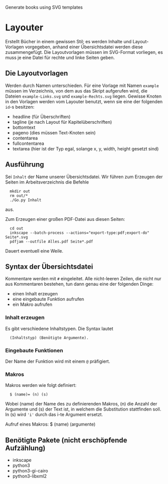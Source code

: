 Generate books using SVG templates

# Layouter

Erstellt Bücher in einem gewissen Stil; es werden Inhalte und Layout-Vorlagen vorgegeben, anhand einer Übersichtsdatei werden diese zusammengefügt.
Die Layoutvorlagen müssen im SVG-Format vorliegen, es muss je eine Datei für rechte und linke Seiten geben.

## Die Layoutvorlagen
Werden durch Namen unterschieden. Für eine Vorlage mit Namen `example` müssen im Verzeichnis, von dem aus das Skript aufgerufen wird, die Dateien `example-Links.svg` und `example-Rechts.svg` liegen. Gewisse Knoten in den Vorlagen werden vom Layouter benutzt, wenn sie eine der folgenden `id`-s besitzen:
  - headline (für Überschriften)
  - tagline (je nach Layout für Kapitelüberschriften)
  - bottomtext
  - pageno
(dies müssen Text-Knoten sein)
  - contentarea
  - fullcontentarea
  - textarea
(hier ist der Typ egal, solange x, y, width, height gesetzt sind)

## Ausführung

Sei `Inhalt` der Name unserer Übersichtsdatei. Wir führen zum Erzeugen der Seiten im Arbeitsverzeichnis die Befehle

      mkdir out
      rm out/*
      ./Go.py Inhalt
  
aus.

Zum Erzeugen einer großen PDF-Datei aus diesen Seiten:

      cd out
      inkscape --batch-process --actions="export-type:pdf;export-do" Seite*.svg
      pdfjam --outfile Alles.pdf Seite*.pdf
  
Dauert eventuell eine Weile.

## Syntax der Übersichtsdatei

Kommentare werden mit `#` eingeleitet. Alle nicht-leeren Zeilen, die nicht nur aus Kommentaren bestehen, tun dann genau eine der folgenden Dinge:
 - einen Inhalt erzeugen
 - eine eingebaute Funktion aufrufen
 - ein Makro aufrufen

### Inhalt erzeugen
Es gibt verschiedene Inhaltstypen. Die Syntax lautet

      (Inhaltstyp) (Benötigte Argumente).


### Eingebaute Funktionen
Der Name der Funktion wird mit einem `@` präfigiert.
  
### Makros
Makros werden wie folgt definiert:

      $ (name)= (n) (s)
  
Wobei (name) der Name des zu definierenden Makros, (n) die Anzahl der Argumente und (s) der Text ist, in welchem die Substitution stattfinden soll. In (s) wird `'i'` durch das i-te Argument ersetzt.
  
Aufruf eines Makros:
      $ (name) (argumente)
  
## Benötigte Pakete (nicht erschöpfende Aufzählung)
 - inkscape
 - python3
 - python3-gi-cairo
 - python3-libxml2
